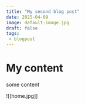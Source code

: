 ```yaml
---
title: "My second blog post"
date: 2025-04-09
image: default-image.jpg
draft: false
tags: 
 - blogpost
---
```

# My content
some content

![[home.jpg]]